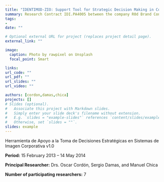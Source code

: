 ```yaml
---
title: "IDENTIMOD-ZIO: Support Tool for Strategic Decision Making in Corporative Image System v1.0"
summary: Research Contract IDI.PA4005 between the company R0d Brand Consultants and the European Centre for Soft Computing
tags:
- 
date: ""

# Optional external URL for project (replaces project detail page).
external_link: ""

image:
  caption: Photo by rawpixel on Unsplash
  focal_point: Smart

links: 
url_code: ""
url_pdf: ""
url_slides: ""
url_video: ""

authors: [cordon,damas,chica]
projects: []
# Slides (optional).
#   Associate this project with Markdown slides.
#   Simply enter your slide deck's filename without extension.
#   E.g. `slides = "example-slides"` references `content/slides/example-slides.md`.
#   Otherwise, set `slides = ""`.
slides: example
---
```

Herramienta de Apoyo a la Toma de Decisiones Estratégicas en Sistemas de Imagen Corporativa v1.0

  **Period:** 15 February 2013 – 14 May 2014

  **Principal Researcher:** Drs. Oscar Cordón, Sergio Damas, and Manuel Chica

  **Number of participating researchers:** 7
 
